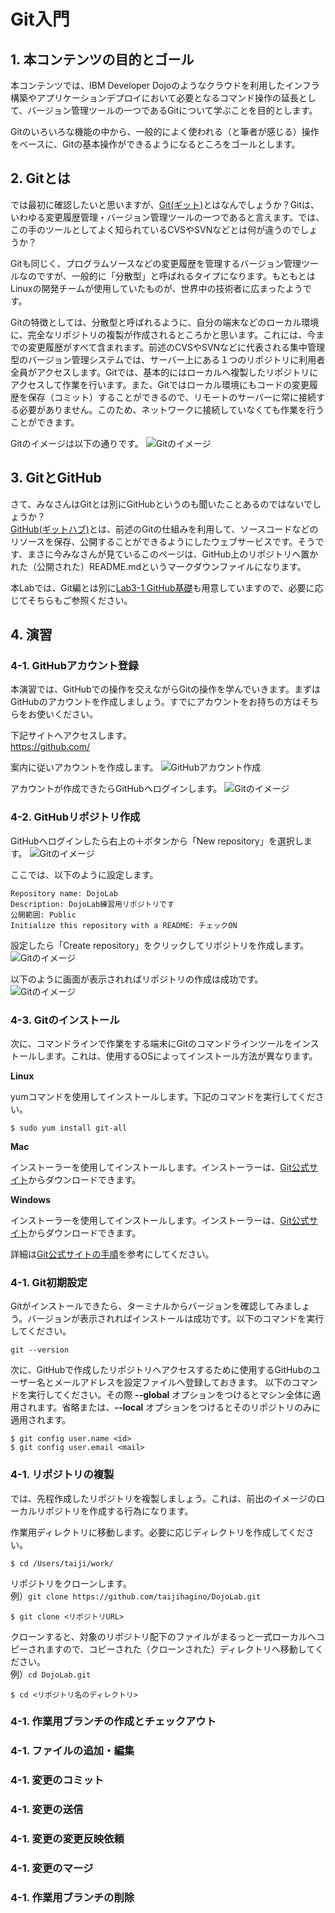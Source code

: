 # Git入門
## 1. 本コンテンツの目的とゴール
本コンテンツでは、IBM Developer Dojoのようなクラウドを利用したインフラ構築やアプリケーションデプロイにおいて必要となるコマンド操作の延長として、バージョン管理ツールの一つであるGitについて学ぶことを目的とします。

Gitのいろいろな機能の中から、一般的によく使われる（と筆者が感じる）操作をベースに、Gitの基本操作ができるようになるところをゴールとします。

## 2. Gitとは
では最初に確認したいと思いますが、[Git(ギット)](http://git-scm.com/)とはなんでしょうか？Gitは、いわゆる変更履歴管理・バージョン管理ツールの一つであると言えます。では、この手のツールとしてよく知られているCVSやSVNなどとは何が違うのでしょうか？

Gitも同じく、プログラムソースなどの変更履歴を管理するバージョン管理ツールなのですが、一般的に「分散型」と呼ばれるタイプになります。もともとはLinuxの開発チームが使用していたものが、世界中の技術者に広まったようです。

Gitの特徴としては、分散型と呼ばれるように、自分の端末などのローカル環境に、完全なリポジトリの複製が作成されるところかと思います。これには、今までの変更履歴がすべて含まれます。前述のCVSやSVNなどに代表される集中管理型のバージョン管理システムでは、サーバー上にある１つのリポジトリに利用者全員がアクセスします。Gitでは、基本的にはローカルへ複製したリポジトリにアクセスして作業を行います。また、Gitではローカル環境にもコードの変更履歴を保存（コミット）することができるので、リモートのサーバーに常に接続する必要がありません。このため、ネットワークに接続していなくても作業を行うことができます。

Gitのイメージは以下の通りです。
![Gitのイメージ](./image/image01.png)

## 3. GitとGitHub
さて、みなさんはGitとは別にGitHubというのも聞いたことあるのではないでしょうか？<br>
[GitHub(ギットハブ)](https://github.co.jp/)とは、前述のGitの仕組みを利用して、ソースコードなどのリソースを保存、公開することができるようにしたウェブサービスです。そうです、まさに今みなさんが見ているこのページは、GitHub上のリポジトリへ置かれた（公開された）README.mdというマークダウンファイルになります。

本Labでは、Git編とは別に[Lab3-1 GitHub基礎](https://github.com/IBMDeveloperTokyo/DojoBasicLab/tree/master/Lab3_GitHub/Lab3-1_GitHub)も用意していますので、必要に応じてそちらもご参照ください。

## 4. 演習
### 4-1. GitHubアカウント登録
本演習では、GitHubでの操作を交えながらGitの操作を学んでいきます。まずはGitHubのアカウントを作成しましょう。すでにアカウントをお持ちの方はそちらをお使いください。

下記サイトへアクセスします。<br>
https://github.com/

案内に従いアカウントを作成します。
![GitHubアカウント作成](./image/image02.png)

アカウントが作成できたらGitHubへログインします。
![Gitのイメージ](./image/image03.png)

### 4-2. GitHubリポジトリ作成
GitHubへログインしたら右上の＋ボタンから「New repository」を選択します。
![Gitのイメージ](./image/image04.png)

ここでは、以下のように設定します。

```
Repository name: DojoLab
Description: DojoLab練習用リポジトリです
公開範囲: Public
Initialize this repository with a README: チェックON
```
設定したら「Create repository」をクリックしてリポジトリを作成します。
![Gitのイメージ](./image/image05.png)

以下のように画面が表示されればリポジトリの作成は成功です。
![Gitのイメージ](./image/image06.png)

### 4-3. Gitのインストール
次に、コマンドラインで作業をする端末にGitのコマンドラインツールをインストールします。これは、使用するOSによってインストール方法が異なります。

**Linux**

yumコマンドを使用してインストールします。下記のコマンドを実行してください。

```
$ sudo yum install git-all
```

**Mac**

インストーラーを使用してインストールします。インストーラーは、[Git公式サイト](http://git-scm.com/download/mac)からダウンロードできます。

**Windows**

インストーラーを使用してインストールします。インストーラーは、[Git公式サイト](http://git-scm.com/download/win)からダウンロードできます。


詳細は[Git公式サイトの手順](https://git-scm.com/book/ja/v2/%E4%BD%BF%E3%81%84%E5%A7%8B%E3%82%81%E3%82%8B-Git%E3%81%AE%E3%82%A4%E3%83%B3%E3%82%B9%E3%83%88%E3%83%BC%E3%83%AB)を参考にしてください。


### 4-1. Git初期設定
Gitがインストールできたら、ターミナルからバージョンを確認してみましょう。バージョンが表示されればインストールは成功です。以下のコマンドを実行してください。

```
git --version
```

次に、GitHubで作成したリポジトリへアクセスするために使用するGitHubのユーザー名とメールアドレスを設定ファイルへ登録しておきます。
以下のコマンドを実行してください。その際 **--global** オプションをつけるとマシン全体に適用されます。省略または、**--local** オプションをつけるとそのリポジトリのみに適用されます。

```
$ git config user.name <id>
$ git config user.email <mail>
```

### 4-1. リポジトリの複製
では、先程作成したリポジトリを複製しましょう。これは、前出のイメージのローカルリポジトリを作成する行為になります。

作業用ディレクトリに移動します。必要に応じディレクトリを作成してください。
```
$ cd /Users/taiji/work/
```

リポジトリをクローンします。<br>
例）```git clone https://github.com/taijihagino/DojoLab.git```
```
$ git clone <リポジトリURL>
```

クローンすると、対象のリポジトリ配下のファイルがまるっと一式ローカルへコピーされますので、コピーされた（クローンされた）ディレクトリへ移動してください。<br>
例）```cd DojoLab.git```
```
$ cd <リポジトリ名のディレクトリ>
```


### 4-1. 作業用ブランチの作成とチェックアウト
### 4-1. ファイルの追加・編集
### 4-1. 変更のコミット
### 4-1. 変更の送信
### 4-1. 変更の変更反映依頼
### 4-1. 変更のマージ
### 4-1. 作業用ブランチの削除



